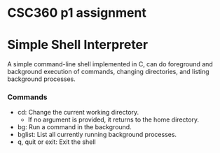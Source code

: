 # CSC360 p1 assignment


# Simple Shell Interpreter

A simple command-line shell implemented in C, can do foreground and background execution of commands, changing directories, and listing background processes.

### Commands

- cd: Change the current working directory.
    - If no argument is provided, it returns to the home directory.
- bg: Run a command in the background.
- bglist: List all currently running background processes.
- q, quit or exit: Exit the shell